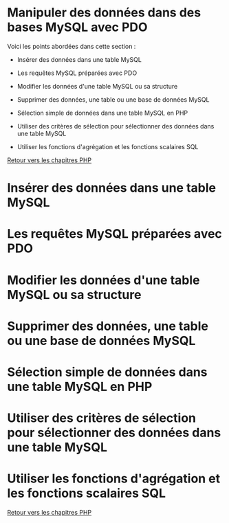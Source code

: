 # Manipuler des données dans des bases MySQL avec PDO

Voici les points abordées dans cette section : 

* Insérer des données dans une table MySQL

* Les requêtes MySQL préparées avec PDO 

* Modifier les données d'une table MySQL ou sa structure

* Supprimer des données, une table ou une base de données MySQL

* Sélection simple de données dans une table MySQL en PHP

* Utiliser des critères de sélection pour sélectionner des données dans une table MySQL

* Utiliser les fonctions d'agrégation et les fonctions scalaires SQL

[Retour vers les chapitres PHP](https://github.com/CalcagnoLoic/aide_memoire/blob/main/R%C3%A9pertoire/sql.md)

# Insérer des données dans une table MySQL

# Les requêtes MySQL préparées avec PDO 

# Modifier les données d'une table MySQL ou sa structure

# Supprimer des données, une table ou une base de données MySQL

# Sélection simple de données dans une table MySQL en PHP

# Utiliser des critères de sélection pour sélectionner des données dans une table MySQL

# Utiliser les fonctions d'agrégation et les fonctions scalaires SQL

[Retour vers les chapitres PHP](https://github.com/CalcagnoLoic/aide_memoire/blob/main/R%C3%A9pertoire/sql.md)